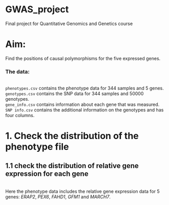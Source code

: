 # GWAS_project
Final project for Quantitative Genomics and Genetics course 

# Aim:
Find the positions of causal polymorphisms for the five expressed genes.
### The data:
<br>`phenotypes.csv` contains the phenotype data for 344 samples and 5 genes.
<br>`genotypes.csv` contains the SNP data for 344 samples and 50000 genotypes.
<br>`gene_info.csv` contains information about each gene that was measured.
<br>`SNP info.csv` contains the additional information on the genotypes and has four columns.

# 1. Check the distribution of the phenotype file
## 1.1 check the distribution of relative gene expression for each gene
<br>Here the phenotype data includes the relative gene expression data for 5 genes: *ERAP2*, *PEX6*, *FAHD1*, *GFM1* and *MARCH7*.

